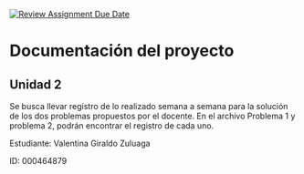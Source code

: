 [![Review Assignment Due Date](https://classroom.github.com/assets/deadline-readme-button-22041afd0340ce965d47ae6ef1cefeee28c7c493a6346c4f15d667ab976d596c.svg)](https://classroom.github.com/a/e28MnG35)
# Documentación del proyecto
## Unidad 2

Se busca llevar registro de lo realizado semana a semana para la solución de los dos problemas propuestos por el docente. En el archivo Problema 1 y problema 2, podrán encontrar el registro de cada uno. 

Estudiante: Valentina Giraldo Zuluaga 

ID:  000464879

